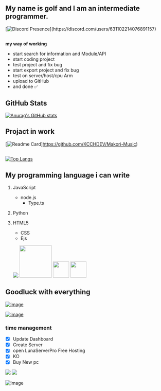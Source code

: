 ## My name is golf and I am an intermediate programmer.
[![Discord Presence](https://lanyard.cnrad.dev/api/631102214076891157?theme=:dark&borderRadius=:10px&idleMessage=If%20not%20AFK,%20it%20means%20I%27m%20free.)](https://discord.com/users/631102214076891157)
##
__my way of working__
- start search for information and Module/API
 - start coding project
  - test project and fix bug
  - start export project and fix bug
  - test on server/host/cpu Arm
 - upload to GitHub
- and done ✅

## GitHub Stats
[![Anurag's GitHub stats](https://github-readme-stats.vercel.app/api?username=KCCHDEV&show_icons=true&theme=dracula)](https://github.com/KCCHDEV)
## Projact in work
[![Readme Card](https://github-readme-stats.vercel.app/api/pin/?username=KCCHDEV&repo=Qwakeactyl-LunaServerPro-2&theme=dracula)]https://github.com/KCCHDEV/Makori-Music)
##
[![Top Langs](https://github-readme-stats.vercel.app/api/top-langs/?username=anuraghazra&theme=dracula)](https://github.com/KCCHDEV)
## My programming language i can write

 1. JavaScript
    - node.js
      - Type.ts
 2. Python
 3. HTML5
    - CSS
    - Ejs

    <img src="https://img.icons8.com/color/48/000000/javascript.png"/>  <img src="https://cdn.discordapp.com/attachments/916988679698911353/946766067496280084/522e6bc1a11d1726a35f81cbd979395f-removebg-preview_1.png" width="100 px"/>  <img src="https://media.discordapp.net/attachments/950770133972971558/993335512976871546/unknown.png" width="50 px"/> <img src="https://media.discordapp.net/attachments/950770133972971558/993334995080990720/unknown.png" width="50 px"/>

## Goodluck with everything 


[![image](https://cdn.discordapp.com/attachments/950770133972971558/1000924373684863056/standard_5.gif)](https://lunaserverpro.ml)

[![image](https://media.discordapp.net/attachments/950770133972971558/995369930688036985/standard_1.gif)](https://dal-website.snowiechandeveloper.repl.co/)


### time management
- [X] Update Dashboard
- [X] Create Server
- [X] open LunaServerPro Free Hosting
- [X] KO
- [X] Buy New pc

<a href="https://www.youtube.com/channel/UCCwhaAbi3t6WthXOQaakYEw" target="_blank"><img src="https://img.shields.io/badge/YouTube-FF0000?style=for-the-badge&logo=youtube&logoColor=white" target="_blank"></a>
<a href="https://discord.gg/EGMT4d99zg" target="_blank"><img src="https://img.shields.io/badge/Discord-5865F2?style=for-the-badge&logo=discord&logoColor=white" target="_blank"></a>

![image](https://images7.alphacoders.com/116/thumb-1920-1161810.jpg)
